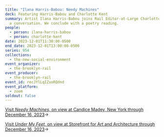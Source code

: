 ```yaml
---
title: "Ilana Harris-Babou: Needy Machines"
deck: Featuring Harris-Babou and Charlotte Kent
summary: Artist Ilana Harris-Babou joins Rail Editor-at-Large Charlotte Kent for
  a conversation. We conclude with a poetry reading.
people:
  - person: ilana-harris-babou
  - person: charlotte-kent
date: 2023-12-01T11:30:00-0500
end_date: 2023-12-01T13:00:00-0500
series: 954
collections:
  - the-new-social-environment
event_organizer:
  - the-brooklyn-rail
event_producer:
  - the-brooklyn-rail
event_id: recJYlLqIZxoRQdnd
event_platform:
  - zoom
soldout: false
---
```

[V﻿isit *Needy Machines,* on view at Candice Madey, New York through December 16, 2023](https://www.candicemadey.com/gallery/all/ilana-harris-babou)→

[V﻿isit *Under My Feet*, on view at Storefront for Art and Architecture through December 16, 2023](http://storefrontnews.org/programming/on-the-ground-ilana-harris-babou/)→